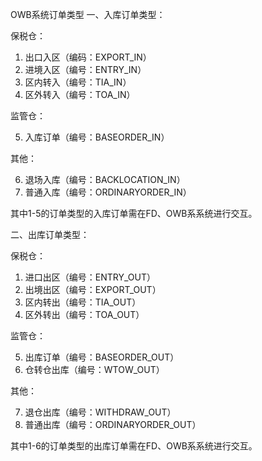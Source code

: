 OWB系统订单类型
一、入库订单类型：

保税仓：

1. 出口入区（编码：EXPORT_IN）
2. 进境入区（编号：ENTRY_IN）
3. 区内转入（编号：TIA_IN）
4. 区外转入（编号：TOA_IN）

监管仓：

5. 入库订单（编号：BASEORDER_IN）

其他：

6. 退场入库（编号：BACKLOCATION_IN）
7. 普通入库（编号：ORDINARYORDER_IN）

其中1-5的订单类型的入库订单需在FD、OWB系系统进行交互。

二、出库订单类型：

保税仓：

1. 进口出区（编号：ENTRY_OUT）
2. 出境出区（编号：EXPORT_OUT）
3. 区内转出（编号：TIA_OUT）
4. 区外转出（编号：TOA_OUT）

监管仓：

5. 出库订单（编号：BASEORDER_OUT）
6. 仓转仓出库（编号：WTOW_OUT）

其他：

7. 退仓出库（编号：WITHDRAW_OUT）
8. 普通出库（编号：ORDINARYORDER_OUT）

其中1-6的订单类型的出库订单需在FD、OWB系系统进行交互。
